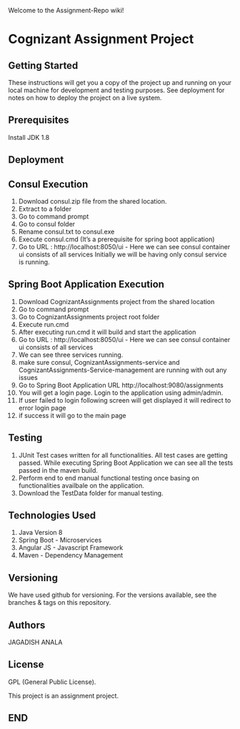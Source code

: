 Welcome to the Assignment-Repo wiki!

Cognizant Assignment Project
=============================
Getting Started
----------------
These instructions will get you a copy of the project up and running on your local machine for development and testing purposes. See deployment for notes on how to deploy the project on a live system.

Prerequisites
-------------
Install JDK 1.8

Deployment
----------

Consul Execution
----------------
1) Download consul.zip file from the shared location.
2) Extract to a folder
3) Go to command prompt
4) Go to consul folder
5) Rename consul.txt to consul.exe
6) Execute consul.cmd (It’s a prerequisite for spring boot application)
7) Go to URL : http://localhost:8050/ui - Here we can see consul container ui consists of all services
Initially we will be having only consul service is running.


Spring Boot Application Execution
-------------------------------------
1) Download CognizantAssignments project from the shared location
2) Go to command prompt
3) Go to CognizantAssignments project root folder
5) Execute run.cmd
6) After executing run.cmd it will build and start the application
7) Go to URL : http://localhost:8050/ui - Here we can see consul container ui consists of all services
8) We can see three services running.
9) make sure consul, CognizantAssignments-service and CognizantAssignments-Service-management are running with out any issues
10) Go to Spring Boot Application URL http://localhost:9080/assignments
11) You will get a login page. Login to the application using admin/admin.
12) If user failed to login following screen will get displayed it will redirect to error login page
13) if success it will go to the main page

Testing
-------
1) JUnit Test cases written for all functionalities. All test cases are getting passed. While executing Spring Boot Application we can see all the tests passed in the maven build.
2) Perform end to end manual functional testing once basing on functionalities availbale on the application.
3) Download the TestData folder for manual testing.

Technologies Used
-----------------
1) Java Version 8
2) Spring Boot - Microservices 
3) Angular JS - Javascript Framework 
4) Maven - Dependency Management

Versioning
----------
We have used github for versioning. For the versions available, see the branches & tags on this repository.

Authors
-------
JAGADISH ANALA

License
-------
GPL (General Public License). 

This project is an assignment project.

END
---
